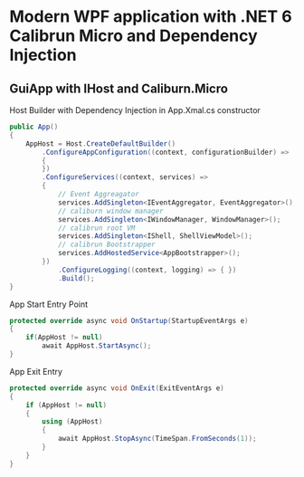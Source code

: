 # Modern WPF application with .NET 6 Calibrun Micro and Dependency Injection

## GuiApp with IHost and Caliburn.Micro


Host Builder with Dependency Injection in App.Xmal.cs constructor
``` c#
public App()
{
    AppHost = Host.CreateDefaultBuilder()
        .ConfigureAppConfiguration((context, configurationBuilder) =>
        {
        })
        .ConfigureServices((context, services) =>
        {
            // Event Aggreagator
            services.AddSingleton<IEventAggregator, EventAggregator>();
            // caliburn window manager
            services.AddSingleton<IWindowManager, WindowManager>();
            // calibrun root VM
            services.AddSingleton<IShell, ShellViewModel>();
            // calibrun Bootstrapper
            services.AddHostedService<AppBootstrapper>();
        })
            .ConfigureLogging((context, logging) => { })
            .Build();
}
```

App Start Entry Point
```c#
protected override async void OnStartup(StartupEventArgs e)
{
    if(AppHost != null)
        await AppHost.StartAsync();
}
```

App Exit Entry
```c#
protected override async void OnExit(ExitEventArgs e)
{
    if (AppHost != null)
    {
        using (AppHost)
        {
            await AppHost.StopAsync(TimeSpan.FromSeconds(1));
        }
    }
}
```
